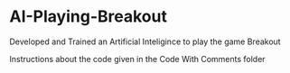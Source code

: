# AI-Playing-Breakout
Developed and Trained an Artificial Inteligince to play the game Breakout

Instructions about the code given in the Code With Comments folder
